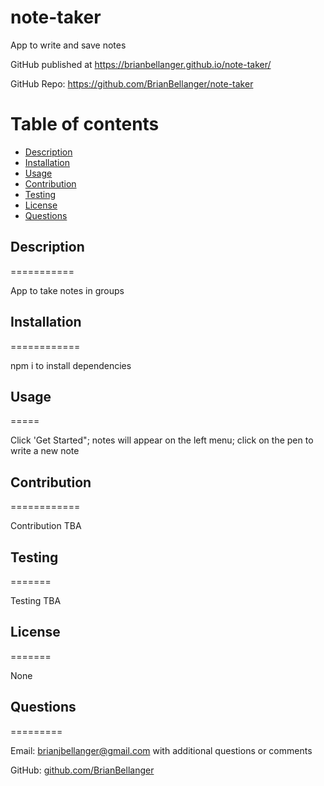 # note-taker
App to write and save notes

GitHub published at https://brianbellanger.github.io/note-taker/

GitHub Repo: https://github.com/BrianBellanger/note-taker


Table of contents
=================

<!--ts-->
* [Description](#description)
* [Installation](#installation)
* [Usage](#usage)
* [Contribution](#contribution)
* [Testing](#testing)
* [License](#license)
* [Questions](#questions)
<!--te-->

## Description
===========

App to take notes in groups

## Installation
============

npm i to install dependencies

## Usage
=====

Click 'Get Started"; notes will appear on the left menu;  click on the pen to write a new note

## Contribution
============ 

Contribution TBA

## Testing
======= 

Testing TBA

## License
=======

None

## Questions
=========

Email:    [brianjbellanger@gmail.com](mailto:brianjbellanger@gmail.com) with additional questions or comments

GitHub:   [github.com/BrianBellanger](https://github.com/BrianBellanger)
